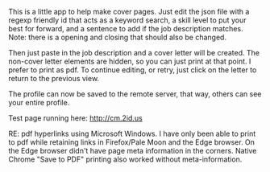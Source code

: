 This is a little app to help make cover pages. Just edit the json file with a regexp friendly id that acts as a keyword search, a skill level to put your best for forward, and a sentence to add if the job description matches. Note: there is a opening and closing that should also be changed. 

Then just paste in the job description and a cover letter will be created. The non-cover letter elements are hidden, so you can just print at that point. I prefer to print as pdf. To continue editing, or retry, just click on the letter to return to the previous view. 

The profile can now be saved to the remote server, that way, others can see your entire profile.

Test page running here: http://cm.2id.us

RE: pdf hyperlinks using Microsoft Windows. I have only been able to print to pdf while retaining links in Firefox/Pale Moon and the Edge browser. On the Edge browser didn't have page meta information in the corners. Native Chrome "Save to PDF" printing also worked without meta-information.
